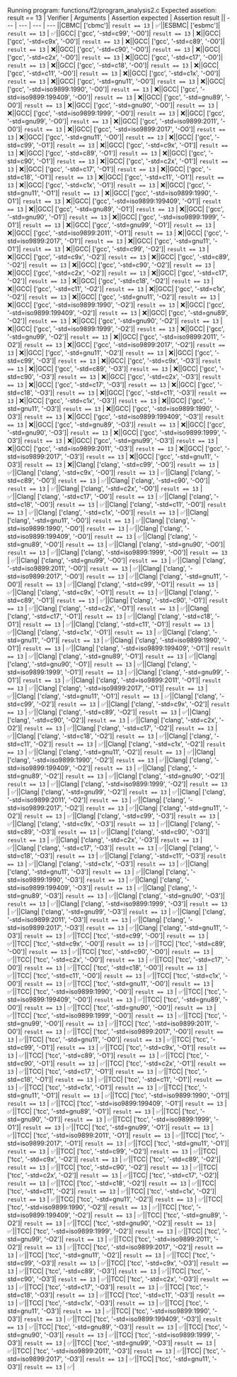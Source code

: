 Running program: functions/f2/program_analysis2.c
Expected assetion: result == 13
| Verifier | Arguments | Assertion expected | Assertion result || --- | --- | --- | --- ||CBMC| ['cbmc']| `result == 13` | ✅️||ESBMC| ['esbmc']| `result == 13` | ✅️||GCC| ['gcc', '-std=c99', '-O0']| `result == 13` | ❌️||GCC| ['gcc', '-std=c9x', '-O0']| `result == 13` | ❌️||GCC| ['gcc', '-std=c89', '-O0']| `result == 13` | ❌️||GCC| ['gcc', '-std=c90', '-O0']| `result == 13` | ❌️||GCC| ['gcc', '-std=c2x', '-O0']| `result == 13` | ❌️||GCC| ['gcc', '-std=c17', '-O0']| `result == 13` | ❌️||GCC| ['gcc', '-std=c18', '-O0']| `result == 13` | ❌️||GCC| ['gcc', '-std=c11', '-O0']| `result == 13` | ❌️||GCC| ['gcc', '-std=c1x', '-O0']| `result == 13` | ❌️||GCC| ['gcc', '-std=gnu11', '-O0']| `result == 13` | ❌️||GCC| ['gcc', '-std=iso9899:1990', '-O0']| `result == 13` | ❌️||GCC| ['gcc', '-std=iso9899:199409', '-O0']| `result == 13` | ❌️||GCC| ['gcc', '-std=gnu89', '-O0']| `result == 13` | ❌️||GCC| ['gcc', '-std=gnu90', '-O0']| `result == 13` | ❌️||GCC| ['gcc', '-std=iso9899:1999', '-O0']| `result == 13` | ❌️||GCC| ['gcc', '-std=gnu99', '-O0']| `result == 13` | ❌️||GCC| ['gcc', '-std=iso9899:2011', '-O0']| `result == 13` | ❌️||GCC| ['gcc', '-std=iso9899:2017', '-O0']| `result == 13` | ❌️||GCC| ['gcc', '-std=gnu11', '-O0']| `result == 13` | ❌️||GCC| ['gcc', '-std=c99', '-O1']| `result == 13` | ❌️||GCC| ['gcc', '-std=c9x', '-O1']| `result == 13` | ❌️||GCC| ['gcc', '-std=c89', '-O1']| `result == 13` | ❌️||GCC| ['gcc', '-std=c90', '-O1']| `result == 13` | ❌️||GCC| ['gcc', '-std=c2x', '-O1']| `result == 13` | ❌️||GCC| ['gcc', '-std=c17', '-O1']| `result == 13` | ❌️||GCC| ['gcc', '-std=c18', '-O1']| `result == 13` | ❌️||GCC| ['gcc', '-std=c11', '-O1']| `result == 13` | ❌️||GCC| ['gcc', '-std=c1x', '-O1']| `result == 13` | ❌️||GCC| ['gcc', '-std=gnu11', '-O1']| `result == 13` | ❌️||GCC| ['gcc', '-std=iso9899:1990', '-O1']| `result == 13` | ❌️||GCC| ['gcc', '-std=iso9899:199409', '-O1']| `result == 13` | ❌️||GCC| ['gcc', '-std=gnu89', '-O1']| `result == 13` | ❌️||GCC| ['gcc', '-std=gnu90', '-O1']| `result == 13` | ❌️||GCC| ['gcc', '-std=iso9899:1999', '-O1']| `result == 13` | ❌️||GCC| ['gcc', '-std=gnu99', '-O1']| `result == 13` | ❌️||GCC| ['gcc', '-std=iso9899:2011', '-O1']| `result == 13` | ❌️||GCC| ['gcc', '-std=iso9899:2017', '-O1']| `result == 13` | ❌️||GCC| ['gcc', '-std=gnu11', '-O1']| `result == 13` | ❌️||GCC| ['gcc', '-std=c99', '-O2']| `result == 13` | ❌️||GCC| ['gcc', '-std=c9x', '-O2']| `result == 13` | ❌️||GCC| ['gcc', '-std=c89', '-O2']| `result == 13` | ❌️||GCC| ['gcc', '-std=c90', '-O2']| `result == 13` | ❌️||GCC| ['gcc', '-std=c2x', '-O2']| `result == 13` | ❌️||GCC| ['gcc', '-std=c17', '-O2']| `result == 13` | ❌️||GCC| ['gcc', '-std=c18', '-O2']| `result == 13` | ❌️||GCC| ['gcc', '-std=c11', '-O2']| `result == 13` | ❌️||GCC| ['gcc', '-std=c1x', '-O2']| `result == 13` | ❌️||GCC| ['gcc', '-std=gnu11', '-O2']| `result == 13` | ❌️||GCC| ['gcc', '-std=iso9899:1990', '-O2']| `result == 13` | ❌️||GCC| ['gcc', '-std=iso9899:199409', '-O2']| `result == 13` | ❌️||GCC| ['gcc', '-std=gnu89', '-O2']| `result == 13` | ❌️||GCC| ['gcc', '-std=gnu90', '-O2']| `result == 13` | ❌️||GCC| ['gcc', '-std=iso9899:1999', '-O2']| `result == 13` | ❌️||GCC| ['gcc', '-std=gnu99', '-O2']| `result == 13` | ❌️||GCC| ['gcc', '-std=iso9899:2011', '-O2']| `result == 13` | ❌️||GCC| ['gcc', '-std=iso9899:2017', '-O2']| `result == 13` | ❌️||GCC| ['gcc', '-std=gnu11', '-O2']| `result == 13` | ❌️||GCC| ['gcc', '-std=c99', '-O3']| `result == 13` | ❌️||GCC| ['gcc', '-std=c9x', '-O3']| `result == 13` | ❌️||GCC| ['gcc', '-std=c89', '-O3']| `result == 13` | ❌️||GCC| ['gcc', '-std=c90', '-O3']| `result == 13` | ❌️||GCC| ['gcc', '-std=c2x', '-O3']| `result == 13` | ❌️||GCC| ['gcc', '-std=c17', '-O3']| `result == 13` | ❌️||GCC| ['gcc', '-std=c18', '-O3']| `result == 13` | ❌️||GCC| ['gcc', '-std=c11', '-O3']| `result == 13` | ❌️||GCC| ['gcc', '-std=c1x', '-O3']| `result == 13` | ❌️||GCC| ['gcc', '-std=gnu11', '-O3']| `result == 13` | ❌️||GCC| ['gcc', '-std=iso9899:1990', '-O3']| `result == 13` | ❌️||GCC| ['gcc', '-std=iso9899:199409', '-O3']| `result == 13` | ❌️||GCC| ['gcc', '-std=gnu89', '-O3']| `result == 13` | ❌️||GCC| ['gcc', '-std=gnu90', '-O3']| `result == 13` | ❌️||GCC| ['gcc', '-std=iso9899:1999', '-O3']| `result == 13` | ❌️||GCC| ['gcc', '-std=gnu99', '-O3']| `result == 13` | ❌️||GCC| ['gcc', '-std=iso9899:2011', '-O3']| `result == 13` | ❌️||GCC| ['gcc', '-std=iso9899:2017', '-O3']| `result == 13` | ❌️||GCC| ['gcc', '-std=gnu11', '-O3']| `result == 13` | ❌️||Clang| ['clang', '-std=c99', '-O0']| `result == 13` | ✅️||Clang| ['clang', '-std=c9x', '-O0']| `result == 13` | ✅️||Clang| ['clang', '-std=c89', '-O0']| `result == 13` | ✅️||Clang| ['clang', '-std=c90', '-O0']| `result == 13` | ✅️||Clang| ['clang', '-std=c2x', '-O0']| `result == 13` | ✅️||Clang| ['clang', '-std=c17', '-O0']| `result == 13` | ✅️||Clang| ['clang', '-std=c18', '-O0']| `result == 13` | ✅️||Clang| ['clang', '-std=c11', '-O0']| `result == 13` | ✅️||Clang| ['clang', '-std=c1x', '-O0']| `result == 13` | ✅️||Clang| ['clang', '-std=gnu11', '-O0']| `result == 13` | ✅️||Clang| ['clang', '-std=iso9899:1990', '-O0']| `result == 13` | ✅️||Clang| ['clang', '-std=iso9899:199409', '-O0']| `result == 13` | ✅️||Clang| ['clang', '-std=gnu89', '-O0']| `result == 13` | ✅️||Clang| ['clang', '-std=gnu90', '-O0']| `result == 13` | ✅️||Clang| ['clang', '-std=iso9899:1999', '-O0']| `result == 13` | ✅️||Clang| ['clang', '-std=gnu99', '-O0']| `result == 13` | ✅️||Clang| ['clang', '-std=iso9899:2011', '-O0']| `result == 13` | ✅️||Clang| ['clang', '-std=iso9899:2017', '-O0']| `result == 13` | ✅️||Clang| ['clang', '-std=gnu11', '-O0']| `result == 13` | ✅️||Clang| ['clang', '-std=c99', '-O1']| `result == 13` | ✅️||Clang| ['clang', '-std=c9x', '-O1']| `result == 13` | ✅️||Clang| ['clang', '-std=c89', '-O1']| `result == 13` | ✅️||Clang| ['clang', '-std=c90', '-O1']| `result == 13` | ✅️||Clang| ['clang', '-std=c2x', '-O1']| `result == 13` | ✅️||Clang| ['clang', '-std=c17', '-O1']| `result == 13` | ✅️||Clang| ['clang', '-std=c18', '-O1']| `result == 13` | ✅️||Clang| ['clang', '-std=c11', '-O1']| `result == 13` | ✅️||Clang| ['clang', '-std=c1x', '-O1']| `result == 13` | ✅️||Clang| ['clang', '-std=gnu11', '-O1']| `result == 13` | ✅️||Clang| ['clang', '-std=iso9899:1990', '-O1']| `result == 13` | ✅️||Clang| ['clang', '-std=iso9899:199409', '-O1']| `result == 13` | ✅️||Clang| ['clang', '-std=gnu89', '-O1']| `result == 13` | ✅️||Clang| ['clang', '-std=gnu90', '-O1']| `result == 13` | ✅️||Clang| ['clang', '-std=iso9899:1999', '-O1']| `result == 13` | ✅️||Clang| ['clang', '-std=gnu99', '-O1']| `result == 13` | ✅️||Clang| ['clang', '-std=iso9899:2011', '-O1']| `result == 13` | ✅️||Clang| ['clang', '-std=iso9899:2017', '-O1']| `result == 13` | ✅️||Clang| ['clang', '-std=gnu11', '-O1']| `result == 13` | ✅️||Clang| ['clang', '-std=c99', '-O2']| `result == 13` | ✅️||Clang| ['clang', '-std=c9x', '-O2']| `result == 13` | ✅️||Clang| ['clang', '-std=c89', '-O2']| `result == 13` | ✅️||Clang| ['clang', '-std=c90', '-O2']| `result == 13` | ✅️||Clang| ['clang', '-std=c2x', '-O2']| `result == 13` | ✅️||Clang| ['clang', '-std=c17', '-O2']| `result == 13` | ✅️||Clang| ['clang', '-std=c18', '-O2']| `result == 13` | ✅️||Clang| ['clang', '-std=c11', '-O2']| `result == 13` | ✅️||Clang| ['clang', '-std=c1x', '-O2']| `result == 13` | ✅️||Clang| ['clang', '-std=gnu11', '-O2']| `result == 13` | ✅️||Clang| ['clang', '-std=iso9899:1990', '-O2']| `result == 13` | ✅️||Clang| ['clang', '-std=iso9899:199409', '-O2']| `result == 13` | ✅️||Clang| ['clang', '-std=gnu89', '-O2']| `result == 13` | ✅️||Clang| ['clang', '-std=gnu90', '-O2']| `result == 13` | ✅️||Clang| ['clang', '-std=iso9899:1999', '-O2']| `result == 13` | ✅️||Clang| ['clang', '-std=gnu99', '-O2']| `result == 13` | ✅️||Clang| ['clang', '-std=iso9899:2011', '-O2']| `result == 13` | ✅️||Clang| ['clang', '-std=iso9899:2017', '-O2']| `result == 13` | ✅️||Clang| ['clang', '-std=gnu11', '-O2']| `result == 13` | ✅️||Clang| ['clang', '-std=c99', '-O3']| `result == 13` | ✅️||Clang| ['clang', '-std=c9x', '-O3']| `result == 13` | ✅️||Clang| ['clang', '-std=c89', '-O3']| `result == 13` | ✅️||Clang| ['clang', '-std=c90', '-O3']| `result == 13` | ✅️||Clang| ['clang', '-std=c2x', '-O3']| `result == 13` | ✅️||Clang| ['clang', '-std=c17', '-O3']| `result == 13` | ✅️||Clang| ['clang', '-std=c18', '-O3']| `result == 13` | ✅️||Clang| ['clang', '-std=c11', '-O3']| `result == 13` | ✅️||Clang| ['clang', '-std=c1x', '-O3']| `result == 13` | ✅️||Clang| ['clang', '-std=gnu11', '-O3']| `result == 13` | ✅️||Clang| ['clang', '-std=iso9899:1990', '-O3']| `result == 13` | ✅️||Clang| ['clang', '-std=iso9899:199409', '-O3']| `result == 13` | ✅️||Clang| ['clang', '-std=gnu89', '-O3']| `result == 13` | ✅️||Clang| ['clang', '-std=gnu90', '-O3']| `result == 13` | ✅️||Clang| ['clang', '-std=iso9899:1999', '-O3']| `result == 13` | ✅️||Clang| ['clang', '-std=gnu99', '-O3']| `result == 13` | ✅️||Clang| ['clang', '-std=iso9899:2011', '-O3']| `result == 13` | ✅️||Clang| ['clang', '-std=iso9899:2017', '-O3']| `result == 13` | ✅️||Clang| ['clang', '-std=gnu11', '-O3']| `result == 13` | ✅️||TCC| ['tcc', '-std=c99', '-O0']| `result == 13` | ✅️||TCC| ['tcc', '-std=c9x', '-O0']| `result == 13` | ✅️||TCC| ['tcc', '-std=c89', '-O0']| `result == 13` | ✅️||TCC| ['tcc', '-std=c90', '-O0']| `result == 13` | ✅️||TCC| ['tcc', '-std=c2x', '-O0']| `result == 13` | ✅️||TCC| ['tcc', '-std=c17', '-O0']| `result == 13` | ✅️||TCC| ['tcc', '-std=c18', '-O0']| `result == 13` | ✅️||TCC| ['tcc', '-std=c11', '-O0']| `result == 13` | ✅️||TCC| ['tcc', '-std=c1x', '-O0']| `result == 13` | ✅️||TCC| ['tcc', '-std=gnu11', '-O0']| `result == 13` | ✅️||TCC| ['tcc', '-std=iso9899:1990', '-O0']| `result == 13` | ✅️||TCC| ['tcc', '-std=iso9899:199409', '-O0']| `result == 13` | ✅️||TCC| ['tcc', '-std=gnu89', '-O0']| `result == 13` | ✅️||TCC| ['tcc', '-std=gnu90', '-O0']| `result == 13` | ✅️||TCC| ['tcc', '-std=iso9899:1999', '-O0']| `result == 13` | ✅️||TCC| ['tcc', '-std=gnu99', '-O0']| `result == 13` | ✅️||TCC| ['tcc', '-std=iso9899:2011', '-O0']| `result == 13` | ✅️||TCC| ['tcc', '-std=iso9899:2017', '-O0']| `result == 13` | ✅️||TCC| ['tcc', '-std=gnu11', '-O0']| `result == 13` | ✅️||TCC| ['tcc', '-std=c99', '-O1']| `result == 13` | ✅️||TCC| ['tcc', '-std=c9x', '-O1']| `result == 13` | ✅️||TCC| ['tcc', '-std=c89', '-O1']| `result == 13` | ✅️||TCC| ['tcc', '-std=c90', '-O1']| `result == 13` | ✅️||TCC| ['tcc', '-std=c2x', '-O1']| `result == 13` | ✅️||TCC| ['tcc', '-std=c17', '-O1']| `result == 13` | ✅️||TCC| ['tcc', '-std=c18', '-O1']| `result == 13` | ✅️||TCC| ['tcc', '-std=c11', '-O1']| `result == 13` | ✅️||TCC| ['tcc', '-std=c1x', '-O1']| `result == 13` | ✅️||TCC| ['tcc', '-std=gnu11', '-O1']| `result == 13` | ✅️||TCC| ['tcc', '-std=iso9899:1990', '-O1']| `result == 13` | ✅️||TCC| ['tcc', '-std=iso9899:199409', '-O1']| `result == 13` | ✅️||TCC| ['tcc', '-std=gnu89', '-O1']| `result == 13` | ✅️||TCC| ['tcc', '-std=gnu90', '-O1']| `result == 13` | ✅️||TCC| ['tcc', '-std=iso9899:1999', '-O1']| `result == 13` | ✅️||TCC| ['tcc', '-std=gnu99', '-O1']| `result == 13` | ✅️||TCC| ['tcc', '-std=iso9899:2011', '-O1']| `result == 13` | ✅️||TCC| ['tcc', '-std=iso9899:2017', '-O1']| `result == 13` | ✅️||TCC| ['tcc', '-std=gnu11', '-O1']| `result == 13` | ✅️||TCC| ['tcc', '-std=c99', '-O2']| `result == 13` | ✅️||TCC| ['tcc', '-std=c9x', '-O2']| `result == 13` | ✅️||TCC| ['tcc', '-std=c89', '-O2']| `result == 13` | ✅️||TCC| ['tcc', '-std=c90', '-O2']| `result == 13` | ✅️||TCC| ['tcc', '-std=c2x', '-O2']| `result == 13` | ✅️||TCC| ['tcc', '-std=c17', '-O2']| `result == 13` | ✅️||TCC| ['tcc', '-std=c18', '-O2']| `result == 13` | ✅️||TCC| ['tcc', '-std=c11', '-O2']| `result == 13` | ✅️||TCC| ['tcc', '-std=c1x', '-O2']| `result == 13` | ✅️||TCC| ['tcc', '-std=gnu11', '-O2']| `result == 13` | ✅️||TCC| ['tcc', '-std=iso9899:1990', '-O2']| `result == 13` | ✅️||TCC| ['tcc', '-std=iso9899:199409', '-O2']| `result == 13` | ✅️||TCC| ['tcc', '-std=gnu89', '-O2']| `result == 13` | ✅️||TCC| ['tcc', '-std=gnu90', '-O2']| `result == 13` | ✅️||TCC| ['tcc', '-std=iso9899:1999', '-O2']| `result == 13` | ✅️||TCC| ['tcc', '-std=gnu99', '-O2']| `result == 13` | ✅️||TCC| ['tcc', '-std=iso9899:2011', '-O2']| `result == 13` | ✅️||TCC| ['tcc', '-std=iso9899:2017', '-O2']| `result == 13` | ✅️||TCC| ['tcc', '-std=gnu11', '-O2']| `result == 13` | ✅️||TCC| ['tcc', '-std=c99', '-O3']| `result == 13` | ✅️||TCC| ['tcc', '-std=c9x', '-O3']| `result == 13` | ✅️||TCC| ['tcc', '-std=c89', '-O3']| `result == 13` | ✅️||TCC| ['tcc', '-std=c90', '-O3']| `result == 13` | ✅️||TCC| ['tcc', '-std=c2x', '-O3']| `result == 13` | ✅️||TCC| ['tcc', '-std=c17', '-O3']| `result == 13` | ✅️||TCC| ['tcc', '-std=c18', '-O3']| `result == 13` | ✅️||TCC| ['tcc', '-std=c11', '-O3']| `result == 13` | ✅️||TCC| ['tcc', '-std=c1x', '-O3']| `result == 13` | ✅️||TCC| ['tcc', '-std=gnu11', '-O3']| `result == 13` | ✅️||TCC| ['tcc', '-std=iso9899:1990', '-O3']| `result == 13` | ✅️||TCC| ['tcc', '-std=iso9899:199409', '-O3']| `result == 13` | ✅️||TCC| ['tcc', '-std=gnu89', '-O3']| `result == 13` | ✅️||TCC| ['tcc', '-std=gnu90', '-O3']| `result == 13` | ✅️||TCC| ['tcc', '-std=iso9899:1999', '-O3']| `result == 13` | ✅️||TCC| ['tcc', '-std=gnu99', '-O3']| `result == 13` | ✅️||TCC| ['tcc', '-std=iso9899:2011', '-O3']| `result == 13` | ✅️||TCC| ['tcc', '-std=iso9899:2017', '-O3']| `result == 13` | ✅️||TCC| ['tcc', '-std=gnu11', '-O3']| `result == 13` | ✅️|
